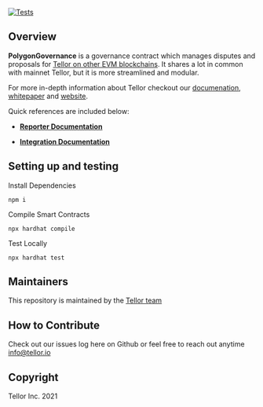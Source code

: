[![Tests](https://github.com/tellor-io/polygonGovernance/actions/workflows/tests.yml/badge.svg)](https://github.com/tellor-io/polygonGovernance/actions/workflows/tests.ymli)

## Overview <a name="overview"> </a>

<b>PolygonGovernance</b> is a governance contract which manages disputes and proposals for [Tellor on other EVM blockchains](https://github.com/tellor-io/tellorFlex). It shares a lot in common with mainnet Tellor, but it is more streamlined and modular.

For more in-depth information about Tellor checkout our [documenation](https://docs.tellor.io/tellor/), [whitepaper](https://docs.tellor.io/tellor/whitepaper/introduction) and [website](https://tellor.io/).

Quick references are included below:

* <b> [Reporter Documentation](https://docs.tellor.io/tellor/telliot/telliot)</b>

* <b> [Integration Documentation](https://docs.tellor.io/tellor/integration/introduction)</b>

## Setting up and testing

Install Dependencies
```
npm i
```
Compile Smart Contracts
```
npx hardhat compile
```

Test Locally
```
npx hardhat test
```

## Maintainers <a name="maintainers"> </a>
This repository is maintained by the [Tellor team](https://github.com/orgs/tellor-io/people)


## How to Contribute<a name="how2contribute"> </a>

Check out our issues log here on Github or feel free to reach out anytime [info@tellor.io](mailto:info@tellor.io)

## Copyright

Tellor Inc. 2021
